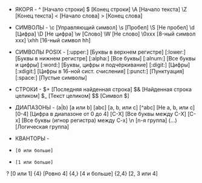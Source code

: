 - ЯКОРЯ -
^  [Начало строки]
$  [Конец строки]
\A [Начало текста]
\Z [Конец текста]
\< [Начало слова]
\> [Конец слова]

- СИМВОЛЫ -
\c    [Управляющий символ]
\s    [Пробел]
\S    [Не пробел]
\d    [Цифра]
\D    [Не цифра]
\w    [Слово]
\W    [Не слово]
\0xxx [8-ный символ xxx]
\xhh  [16-ный символ hh]

- СИМВОЛЫ POSIX -
[:upper:]  [Буквы в верхнем регистре]
[:lower:]  [Буквы в нижнем регистре]
[:alpha:]  [Все буквы]
[:alnum:]  [Все буквы и цифры]
[:word:]   [Буквы, цифры и подчёркивание]
[:digit:]  [Цифры]
[:xdigit:] [Цифры в 16-ной сист. счисления]
[:punct:]  [Пунктуация]
[:space:]  [Пустые символы]

- СТРОКИ -
$+ [Последняя найденная строка]
$& [Найденная строка целиком]
$_ [Текст целиком]
$$ [Символ $]

- ДИАПАЗОНЫ -
(a|b)  [a или b]
[abc]  [a, b, или с]
[^abc] [Не a, b, или с]
[0-4]  [Цифра в диапазоне от 0 до 4]
[C-X]  [Все буквы между C-X]
[C-x]  [Все буквы (игнор регистра) между C-x]
\n     [n-я группа]
(...)  [Логическая группа]

- КВАНТОРЫ -
*     [0 или больше]
+     [1 или больше]
?     [0 или 1]
{4}   [Ровно 4]
{4,}  [4 и больше]
{2,4} [2, 3 или 4]